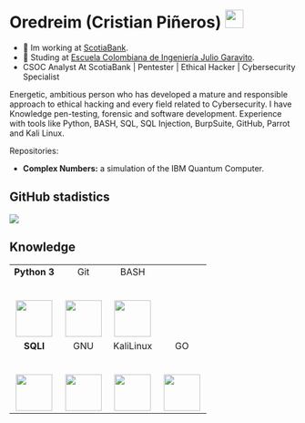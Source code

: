 <h1 align="left">Oredreim (Cristian Piñeros) <img height="32px" src="https://cdn.svgporn.com/logos/git-icon.svg"> </h1>

- 🔭 Im working at [ScotiaBank](https://www.scotiabank.com/global/en/global-site.html).
- 🌱 Studing at [Escuela Colombiana de Ingeniería Julio Garavito](https://www.escuelaing.edu.co/es/).
- CSOC Analyst At ScotiaBank | Pentester | Ethical Hacker | Cybersecurity Specialist

Energetic, ambitious person who has developed a mature and responsible approach to ethical hacking and every field related to Cybersecurity. I have Knowledge pen-testing, forensic and software development. Experience with tools like Python, BASH, SQL, SQL Injection, BurpSuite, GitHub, Parrot and Kali Linux.

Repositories:
- **Complex Numbers:** a simulation of the IBM Quantum Computer.
<h2 align="left">GitHub stadistics</h2>

<div>
    <img  src="https://github-readme-stats.vercel.app/api?username=Oredreim&show_icons=true&theme=dracula")>
</div>

<h2 align="left">Knowledge</h2>

<table>
  <tbody>
    <tr valign="top">
      <td width="25%" align="center">
         <span><b>Python 3</b></span><br><br><br>
        <img height="64px" src="https://cdn.svgporn.com/logos/python.svg">
      </td>
      <td width="25%" align="center">
        <span>Git</span><br><br><br>
        <img height="64px" src="https://cdn.svgporn.com/logos/git-icon.svg">
      </td>
      <td width="25%" align="center">
        <span>BASH</span><br><br><br>
        <img height="64px" src="https://bashlogo.com/img/logo/png/full_colored_dark.png">
      </td>
    </tr>
      <td width="25%" align="center">
        <span><b>SQLI</b></span><br><br><br>
        <img height="64px" src="https://external-content.duckduckgo.com/iu/?u=https%3A%2F%2Fwww.usine-digitale.fr%2Fmediatheque%2F7%2F4%2F0%2F000357047_homePageUne%2Fsqlii.jpg&f=1&nofb=1">
      </td>
      <td width="25%" align="center">
        <span>GNU</span><br><br><br>
        <img height="64px" src="https://cdn.svgporn.com/logos/gnu.svg">
      </td>
      <td width="25%" align="center">
        <span>KaliLinux</span><br><br><br>
        <img height="64px" src="https://www.logolynx.com/images/logolynx/6d/6d24c0630dafaaf66ea2b6c75e49ad68.png">
      </td>
      <td width="25%" align="center">
        <span>GO</span><br><br><br>
        <img height="64px" src="https://external-content.duckduckgo.com/iu/?u=https%3A%2F%2Ftse1.mm.bing.net%2Fth%3Fid%3DOIP.vmFSpk9xtpxAHkH7cmt-3QHaHa%26pid%3DApi&f=1">
      </td>
    </tr>
    
  </tbody>
</table>

</p>
